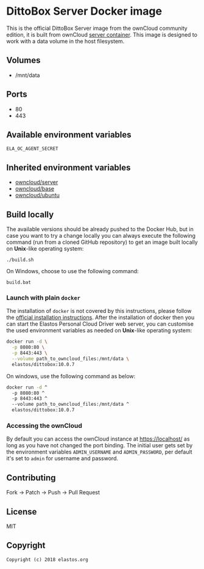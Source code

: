 # DittoBox Server Docker image

This is the official DittoBox Server image from the ownCloud community edition, it is built from ownCloud [server container](https://registry.hub.docker.com/u/owncloud/server/). This image is designed to work with a data volume in the host filesystem.


## Volumes

* /mnt/data


## Ports

* 80
* 443

## Available environment variables

```
ELA_OC_AGENT_SECRET
```

## Inherited environment variables

* [owncloud/server](https://github.com/owncloud-docker/server#available-environment-variables)
* [owncloud/base](https://github.com/owncloud-docker/base#available-environment-variables)
* [owncloud/ubuntu](https://github.com/owncloud-docker/ubuntu#available-environment-variables)


## Build locally

The available versions should be already pushed to the Docker Hub, but in case you want to try a change locally you can always execute the following command (run from a cloned GitHub repository) to get an image built locally on **Unix**-like operating system:

```
./build.sh
```

On Windows, choose to use the following command:

```
build.bat
```

### Launch with plain `docker`

The installation of `docker` is not covered by this instructions, please follow the [official installation instructions](https://docs.docker.com/engine/installation/). After the installation of docker then you can start the Elastos Personal Cloud Driver web server, you can customise the used environment variables as needed on **Unix**-like operating system:

```bash
docker run -d \
  -p 8080:80 \
  -p 8443:443 \
  --volume path_to_owncloud_files:/mnt/data \
  elastos/dittobox:10.0.7
```

On windows, use the following command as below:

```bash
docker run -d ^
  -p 8080:80 ^
  -p 8443:443 ^
  --volume path_to_owncloud_files:/mnt/data ^
  elastos/dittobox:10.0.7
```

### Accessing the ownCloud

By default you can access the ownCloud instance at [https://localhost/](https://localhost/) as long as you have not changed the port binding. The initial user gets set by the environment variables `ADMIN_USERNAME` and `ADMIN_PASSWORD`, per default it's set to `admin` for username and password.


## Contributing

Fork -> Patch -> Push -> Pull Request

## License

MIT


## Copyright

```
Copyright (c) 2018 elastos.org
```
